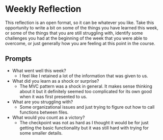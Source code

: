 # Weekly Reflection

This reflection is an open format, so it can be whatever you like. Take this opportunity to write a bit on some of the things you have learned this week, or some of the things that you are still struggling with, identify some challenges you had at the beginning of the week that you were able to overcome, or just generally how you are feeling at this point in the course.

## Prompts

- What went well this week?
  - I feel like I retained a lot of the information that was given to us.
- What did you learn as a shock or surprise?
  - The MVC pattern was a shock in general. It makes sense thinking about it but it definitely seemed too complicated for its own good when it was first presented to us.
- What are you struggling with?
  - Some organizational issues and just trying to figure out how to call functions between files.
- What would you count as a victory?
  - The checkpoint was not as hard as I thought it would be for just getting the basic functionality but it was still hard with trying for some smaller details.
